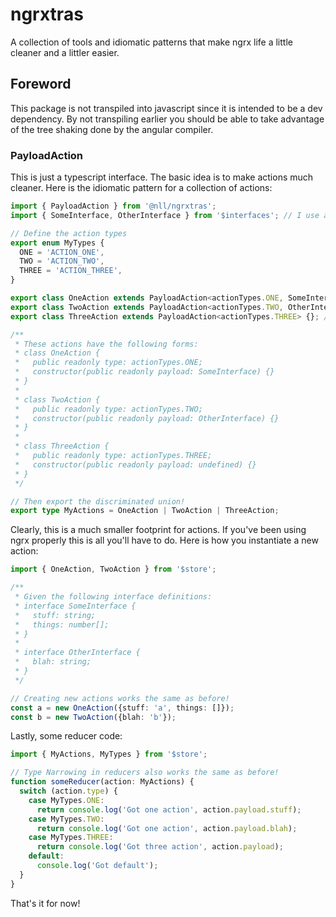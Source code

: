 # ngrxtras
A collection of tools and idiomatic patterns that make ngrx life a little cleaner and a littler easier.

## Foreword
This package is not transpiled into javascript since it is intended to be a dev dependency. By not transpiling earlier you should be able to take advantage of the tree shaking done by the angular compiler.

### PayloadAction
This is just a typescript interface. The basic idea is to make actions much cleaner. Here is the idiomatic pattern for a collection of actions:

```ts
import { PayloadAction } from '@nll/ngrxtras';
import { SomeInterface, OtherInterface } from '$interfaces'; // I use angular paths, you should too!

// Define the action types
export enum MyTypes {
  ONE = 'ACTION_ONE',
  TWO = 'ACTION_TWO',
  THREE = 'ACTION_THREE',
}

export class OneAction extends PayloadAction<actionTypes.ONE, SomeInterface> {};
export class TwoAction extends PayloadAction<actionTypes.TWO, OtherInterface> {};
export class ThreeAction extends PayloadAction<actionTypes.THREE> {}; // No payload on this action

/**
 * These actions have the following forms:
 * class OneAction {
 *   public readonly type: actionTypes.ONE;
 *   constructor(public readonly payload: SomeInterface) {}
 * }
 * 
 * class TwoAction {
 *   public readonly type: actionTypes.TWO;
 *   constructor(public readonly payload: OtherInterface) {}
 * }
 * 
 * class ThreeAction {
 *   public readonly type: actionTypes.THREE;
 *   constructor(public readonly payload: undefined) {}
 * }
 */

// Then export the discriminated union!
export type MyActions = OneAction | TwoAction | ThreeAction;
```

Clearly, this is a much smaller footprint for actions. If you've been using ngrx properly this is all you'll have to do. Here is how you instantiate a new action:

```ts
import { OneAction, TwoAction } from '$store';

/**
 * Given the following interface definitions:
 * interface SomeInterface {
 *   stuff: string;
 *   things: number[];
 * }
 * 
 * interface OtherInterface {
 *   blah: string;
 * }
 */

// Creating new actions works the same as before!
const a = new OneAction({stuff: 'a', things: []});
const b = new TwoAction({blah: 'b'});
```

Lastly, some reducer code:

```ts
import { MyActions, MyTypes } from '$store';

// Type Narrowing in reducers also works the same as before!
function someReducer(action: MyActions) {
  switch (action.type) {
    case MyTypes.ONE:
      return console.log('Got one action', action.payload.stuff);
    case MyTypes.TWO:
      return console.log('Got one action', action.payload.blah);
    case MyTypes.THREE:
      return console.log('Got three action', action.payload);
    default:
      console.log('Got default');
  }
}
```

That's it for now!
